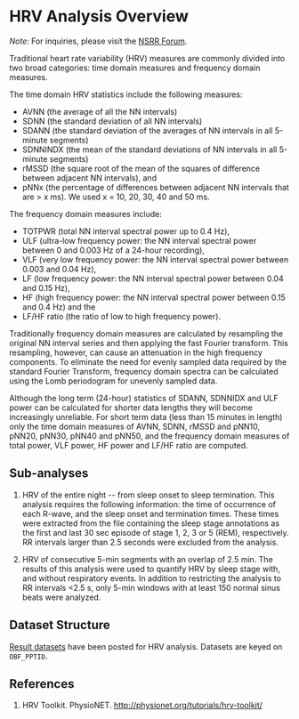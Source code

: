 # HRV Analysis Overview

*Note:* For  inquiries, please visit the [NSRR Forum](https://sleepdata.org/forum).

Traditional heart rate variability (HRV) measures are commonly divided into two broad categories: time domain measures and frequency domain measures.

The time domain HRV statistics include the following measures:

- AVNN (the average of all the NN intervals)
- SDNN (the standard deviation of all NN intervals)
- SDANN (the standard deviation of the averages of NN intervals in all 5-minute segments)
- SDNNINDX (the mean of the standard deviations of NN intervals in all 5-minute segments)
- rMSSD (the square root of the mean of the squares of difference between adjacent NN intervals), and
- pNNx (the percentage of differences between adjacent NN intervals that are > x ms). We used x = 10, 20, 30, 40 and 50 ms.

The frequency domain measures include:

- TOTPWR (total NN interval spectral power up to 0.4 Hz),
- ULF (ultra-low frequency power: the NN interval spectral power between 0 and 0.003 Hz of a 24-hour recording),
- VLF (very low frequency power: the NN interval spectral power between 0.003 and 0.04 Hz),
- LF (low frequency power: the NN interval spectral power between 0.04 and 0.15 Hz),
- HF (high frequency power: the NN interval spectral power between 0.15 and 0.4 Hz) and the
- LF/HF ratio (the ratio of low to high frequency power).

Traditionally frequency domain measures are calculated by resampling the original NN interval series and then applying the fast Fourier transform. This resampling, however, can cause an attenuation in the high frequency components. To eliminate the need for evenly sampled data required by the standard Fourier Transform, frequency domain spectra can be calculated using the Lomb periodogram for unevenly sampled data.

Although the long term (24-hour) statistics of SDANN, SDNNIDX and ULF power can be calculated for shorter data lengths they will become increasingly unreliable. For short term data (less than 15 minutes in length) only the time domain measures of AVNN, SDNN, rMSSD and pNN10, pNN20, pNN30, pNN40 and pNN50,  and the frequency domain measures of total power, VLF power, HF power and LF/HF ratio are computed.

## Sub-analyses

1. HRV of the entire night -- from sleep onset to sleep termination. This analysis requires the following information: the time of occurrence of each R-wave, and the sleep onset and termination times. These times were extracted from the file containing the sleep stage annotations as the first and last 30 sec episode of stage 1, 2, 3 or 5 (REM), respectively. RR intervals larger than 2.5 seconds were excluded from the analysis.

2. HRV of consecutive 5-min segments with an overlap of 2.5 min. The results of this analysis were used to quantify HRV by sleep stage with, and without respiratory events.  In addition to restricting the analysis to RR intervals <2.5 s, only 5-min windows with at least 150 normal sinus beats were analyzed.

## Dataset Structure

[Result datasets](:files_path:/datasets/hrv-analysis) have been posted for HRV analysis. Datasets are keyed on `OBF_PPTID`.

## References

1. HRV Toolkit. PhysioNET. http://physionet.org/tutorials/hrv-toolkit/
